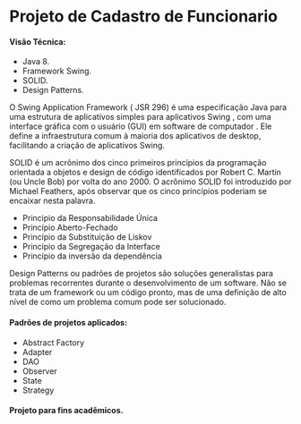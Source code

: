 # Projeto de Cadastro de Funcionario

#### Visão Técnica:
- Java 8.
- Framework Swing.  
- SOLID.
- Design Patterns.

O Swing Application Framework ( JSR 296) é uma especificação Java para uma estrutura de aplicativos simples para aplicativos Swing , com uma interface gráfica com o usuário (GUI) em software de computador . Ele define a infraestrutura comum à maioria dos aplicativos de desktop, facilitando a criação de aplicativos Swing.

SOLID é um acrônimo dos cinco primeiros princípios da programação orientada a objetos e design de código identificados por Robert C. Martin (ou Uncle Bob) por volta do ano 2000. O acrônimo SOLID foi introduzido por Michael Feathers, após observar que os cinco princípios poderiam se encaixar nesta palavra.
- Principio da Responsabilidade Única
- Princípio Aberto-Fechado
- Princípio da Substituição de Liskov
-  Princípio da Segregação da Interface
-  Princípio da inversão da dependência

Design Patterns ou padrões de projetos são soluções generalistas para problemas recorrentes durante o desenvolvimento de um software. Não se trata de um framework ou um código pronto, mas de uma definição de alto nível de como um problema comum pode ser solucionado.

#### Padrões de projetos aplicados:
- Abstract Factory
- Adapter
- DAO
- Observer
- State
- Strategy

#### Projeto para fins acadêmicos.
